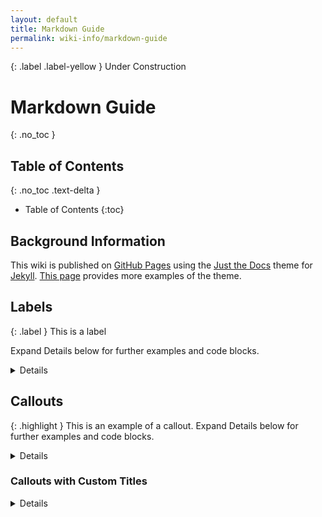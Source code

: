 ```yaml
---
layout: default
title: Markdown Guide
permalink: wiki-info/markdown-guide
---
```


{: .label .label-yellow }
Under Construction

# Markdown Guide
{: .no_toc }

## Table of Contents
{: .no_toc .text-delta }

- Table of Contents
{:toc}

## Background Information

This wiki is published on [GitHub Pages](https://pages.github.com/) using the [Just the Docs](https://just-the-docs.com/) theme for [Jekyll](https://jekyllrb.com/). [This page](https://just-the-docs.github.io/just-the-docs-tests/docs/markdown/) provides more examples of the theme.

## Labels

{: .label }
This is a label

Expand Details below for further examples and code blocks.

<details markdown="block">

<div class="code-example" markdown="1">
{: .label }
Default label

{: .label .label-blue }
Blue label

{: .label .label-green }
Green label

{: .label .label-purple }
Purple lable

{: .label .label-yellow }
Yellow label

{: .label .label-red }
Red label
</div>

```markdown
{: .label }
Default label

{: .label .label-blue }
Blue label

{: .label .label-green }
Green label

{: .label .label-purple }
Purple lable

{: .label .label-yellow }
Yellow label

{: .label .label-red }
Red label
```

</details>

## Callouts

{: .highlight }
This is an example of a callout. Expand Details below for further examples and code blocks.

<details markdown="block">

<div class="code-example" markdown="1">
{: .highlight }
This is a `highlight` callout.
</div>

```markdown
{: .highlight }
This is a `highlight` callout.
```

<div class="code-example" markdown="1">
{: .important }
This is an `important` callout.
</div>

```markdown
{: .important }
This is an `important` callout.
```

<div class="code-example" markdown="1">
{: .note }
This is a `note` callout.
</div>

```markdown
{: .note }
This is a `note` callout.
```

<div class="code-example" markdown="1">
{: .warning }
This is a `warning` callout.
</div>

```markdown
{: .warning }
This is a `warning` callout.
```

</details>

### Callouts with Custom Titles

<details markdown="block">

<div class="code-example" markdown="1">
{: .highlight-title }
> My Cool Title
>
> This is a `highlight` callout with a custom title.
</div>
```markdown
{: .highlight-title }
> My Cool Title
>
> This is a `highlight` callout with a custom title.
```

<div class="code-example" markdown="1">
{: .important-title }
> Super Duper Important Callout
>
> This is an `important` callout with a custom title.
</div>
```markdown
{: .important-title }
> Super Duper Important Callout
>
> This is an `important` callout with a custom title.
```

</details>
